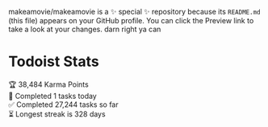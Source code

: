 makeamovie/makeamovie is a ✨ special ✨ repository because its `README.md` (this file) appears on your GitHub profile.
You can click the Preview link to take a look at your changes. darn right ya can

# Todoist Stats

<!-- TODO-IST:START -->
🏆  38,484 Karma Points           
🌸  Completed 1 tasks today           
✅  Completed 27,244 tasks so far           
⏳  Longest streak is 328 days
<!-- TODO-IST:END -->